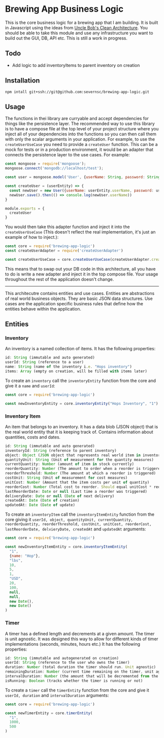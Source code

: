 # Brewing App Business Logic

This is the core business logic for a brewing app that I am building. It is built in Javascript using the ideas from [Uncle Bob's Clean Architecture](https://8thlight.com/blog/uncle-bob/2012/08/13/the-clean-architecture.html). You should be able to take this module and use any infrastructure you want to build out the GUI, DB, API etc. This is still a work in progress.

## Todo
- Add logic to add inventoryItems to parent inventory on creation

## Installation

`npm intall git+ssh://git@github.com:severnsc/brewing-app-logic.git`

## Usage

The functions in thei library are curryable and accept dependencies for things like the persistence layer. The recommended way to use this library is to have a compose file at the top level of your project structure where you inject all of your dependencies into the functions so you can then call them with only the scalar arguments in your application. For example, to use the `createUserUseCase` you need to provide a `createUser` function. This can be a mock for tests or in a production environment, it would be an adapter that connects the persistence layer to the use cases. For example:
```javascript
const mongoose = require('mongoose');
mongoose.connect('mongodb://localhost/test');

const user = mongoose.model('User', {userName: String, password: String })

const createUser = (userEntity) => {
  const newUser = new User({userName: userEntity.userName, password: userEntity.password})
  newUser.save().then(() => console.log(newUser.userName))
}

module.exports = {
  createUser
}
```

You would then take this adapter function and inject it into the `createUserUseCase` (This doesn't reflect the real implementation, it's just an example of how to inject.):

```javascript
const core = require('brewing-app-logic')
const createUserAdapter = require('createUserAdapter')

const createUserUseCase = core.createUserUseCase(createUserAdapter.createUser)
```

This means that to swap out your DB code in this architecture, all you have to do is write a new adapter and inject it in the top compose file. Your usage throughout the rest of the application doesn't change.

---

This architecutre contains entities and use cases. Entities are abstractions of real world business objects. They are basic JSON data structures. Use cases are the application specific business rules that define how the entities behave within the application.

## Entities

### Inventory

An inventory is a named collection of items. It has the following properties:

```javascript
id: String (immutable and auto generated)
userId: String (reference to a user)
name: String (name of the inventory i.e. "Hops inventory")
items: Array (empty on creation, will be filled with items later)
```

To create an `inventory` call the `inventoryEntity` function from the core and give it a `name` and `userId`:

```javascript
const core = require('brewing-app-logic')

const newInventoryEntity = core.inventoryEntity("Hops Inventory", "1")
```

### Inventory Item

An item that belongs to an inventory. It has a data blob (JSON object) that is the real world entity that it is keeping track of. Contains information about quantities, costs and dates.

```javascript
id: String (immutable and auto generated)
inventoryId: String (reference to parent inventory)
object: Object (JSON object that represents real world item in inventory)
quantityUnit: String (Unit of measurement for the quantity measures)
currentQuantity: Number (amount of item in stock currently)
reorderQuantity: Number (The amount to order when a reorder is triggered)
reorderThreshold: Number (The amount at which a reorder is triggered)
costUnit: String (Unit of measurement for cost measures)
unitCost: Number (Amount that the item costs per unit of quantity)
reorderCost: Number (Total cost to reorder. Should equal unitCost * reorderQuantity in most cases)
lastReorderDate: Date or null (Last time a reorder was triggered)
deliveryDate: Date or null (Date of next delivery)
createdAt: Date (Date of creation)
updatedAt: Date (Date of update)
```

To create an `inventoryItem` call the `inventoryItemEntity` function from the core giving it `userId, object, quantityUnit, currentQuantity, reorderQuantity, reorderThreshold, costUnit, unitCost, reorderCost, lastReorderDate, delvieryDate, createdAt` and `updatedAt` arguments:

```javascript
const core = require('brewing-app-logic')

const newInventoryItemEntity = core.inventoryItemEntity(
  "1",
  {name: "Hop"},
  "lbs",
  10,
  5,
  1,
  "USD",
  20,
  100,
  null,
  null,
  new Date(),
  new Date()
)
```

### Timer

A timer has a defined length and decrements at a given amount. The timer is unit agnostic. It was designed this way to allow for different kinds of timer implementations (seconds, minutes, hours etc.) It has the following properties:
```javascript
id: String (immutable and autogenerated on creation)
userId: String (reference to the user who owns the timer)
duration: Number (total duration the timer should run. Unit agnostic)
remainingDuration: Number (current time remaining on the timer, unit agnostic)
intervalDuration: Number (the amount that will be decremented from the timer at every interval. Unit agnostic)
isRunning: Boolean (tracks whether the timer is running or not)
```

To create a `timer` call the `timerEntity` function from the core and give it `userId, duration` and `intervalDuration` arguments:

```javascript
const core = require('brewing-app-logic')

const newTimerEntity = core.timerEntity(
  "1",
  1000,
  500
)
```
